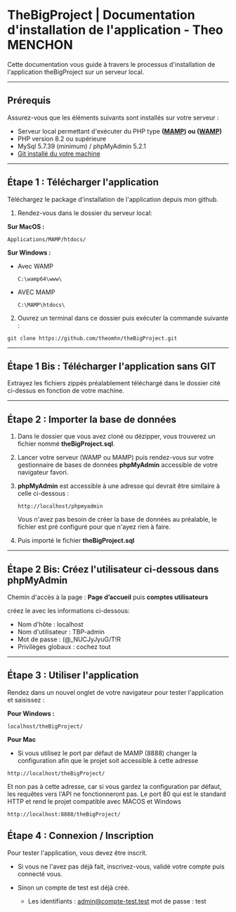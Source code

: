 # TheBigProject | Documentation d'installation de l'application  - Theo MENCHON

Cette documentation vous guide à travers le processus d'installation de l'application theBigProject sur un serveur local.

---

## **Prérequis**

Assurez-vous que les éléments suivants sont installés sur votre serveur :

- Serveur local permettant d'exécuter du PHP type **([MAMP](https://www.mamp.info/en/downloads/)) ou ([WAMP](https://www.wampserver.com/en/download-wampserver-64bits/))**
- PHP version 8.2 ou supérieure
- MySql 5.7.39 (minimum) / phpMyAdmin  5.2.1
- [Git installé du votre machine](https://git-scm.com/downloads)

---

## **Étape 1 : Télécharger l'application**
Téléchargez le package d'installation de l'application depuis mon github.

1. Rendez-vous dans le dossier du serveur local:

**Sur MacOS :**
```
Applications/MAMP/htdocs/
```

**Sur Windows :**

- Avec WAMP
    ```
    C:\wamp64\www\
    ```
- AVEC MAMP
    ```
    C:\MAMP\htdocs\
    ```

2. Ouvrez un terminal dans ce dossier puis exécuter la commande suivante :

```shell
git clone https://github.com/theomhn/theBigProject.git
```
---

## **Étape 1 Bis : Télécharger l'application sans GIT**
Extrayez les fichiers zippés préalablement téléchargé dans le dossier cité ci-dessus en fonction de votre machine.

---

## **Étape 2 : Importer la base de données**
1. Dans le dossier que vous avez cloné ou dézipper, vous trouverez un fichier nommé **theBigProject.sql**.
2. Lancer votre serveur (WAMP ou MAMP) puis rendez-vous sur votre gestionnaire de bases de données **phpMyAdmin** accessible de votre navigateur favori.
3. **phpMyAdmin** est accessible à une adresse qui devrait être similaire à celle ci-dessous : 
    ```
    http://localhost/phpmyadmin
    ```
    Vous n'avez pas besoin de créer la base de données au préalable, le fichier est pré configuré pour que n'ayez rien à faire.

4. Puis importé le fichier **theBigProject.sql**

---

## **Étape 2 Bis: Créez l'utilisateur ci-dessous dans phpMyAdmin**

Chemin d'accès à la page : **Page d’accueil** puis **comptes utilisateurs**

créez le avec les informations ci-dessous:
- Nom d'hôte : localhost
- Nom d'utilisateur : TBP-admin
- Mot de passe : (@_NUCJyJyuG/T!R
- Privilèges globaux : cochez tout
---

## **Étape 3 : Utiliser l'application**

Rendez dans un nouvel onglet de votre navigateur pour tester l'application et saisissez : 

**Pour Windows :**
```
localhost/theBigProject/
```

**Pour Mac**
- Si vous utilisez le port par défaut de MAMP (8888) changer la configuration afin que le projet soit accessible à cette adresse
```
http://localhost/theBigProject/
```
Et non pas à cette adresse, car si vous gardez la configuration par défaut, les requêtes vers l'API ne fonctionneront pas.
Le port 80 qui est le standard HTTP et rend le projet compatible avec MACOS et Windows
```
http://localhost:8888/theBigProject/
```

## **Étape 4 : Connexion / Inscription**
Pour tester l'application, vous devez être inscrit.

- Si vous ne l'avez pas déjà fait, inscrivez-vous, validé votre compte puis connecté vous.

- Sinon un compte de test est déjà créé.

  - Les identifiants : admin@compte-test.test mot de passe : test
    
